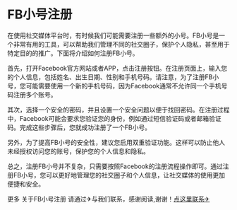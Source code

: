 # FB小号注册

在使用社交媒体平台时，有时候我们可能需要注册一些额外的小号。FB小号是一个非常有用的工具，可以帮助我们管理不同的社交圈子，保护个人隐私，甚至用于特定目的的推广。下面将介绍如何注册FB小号。

首先，打开Facebook官方网站或者APP，点击注册按钮。在注册页面上，输入您的个人信息，包括姓名、出生日期、性别和手机号码。请注意，为了注册FB小号，您可能需要使用一个新的手机号码，因为Facebook通常不允许同一个手机号码注册多个账号。

其次，选择一个安全的密码，并且设置一个安全问题以便于找回密码。在注册过程中，Facebook可能会要求您验证您的身份，例如通过短信验证码或者邮箱验证码。完成这些步骤后，您就成功注册了一个FB小号。

另外，为了提高FB小号的安全性，建议您启用双重验证功能。这样可以防止他人未经授权访问您的账号，保护您的个人信息和隐私。

总之，注册FB小号并不复杂，只需要按照Facebook的注册流程操作即可。通过注册FB小号，您可以更好地管理您的社交圈子和个人信息，让社交媒体的使用更加便捷和安全。

更多 关于FB小号注册 请通过✈与我们联系，感谢阅读,谢谢！[点这里联系✈](https://b.k02.cc)